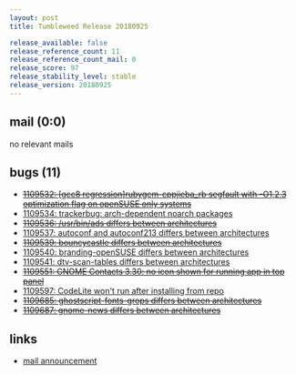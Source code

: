 ```yaml
---
layout: post
title: Tumbleweed Release 20180925

release_available: false
release_reference_count: 11
release_reference_count_mail: 0
release_score: 97
release_stability_level: stable
release_version: 20180925
---
```


## mail (0:0)

no relevant mails

## bugs (11)

<!--more-->

- ~~[1109532: \[gcc8 regression\]rubygem-cppjieba_rb segfault with -O1,2,3 optimization flag on openSUSE only systems](https://bugzilla.opensuse.org/show_bug.cgi?id=1109532)~~
- [1109534: trackerbug: arch-dependent noarch packages](https://bugzilla.opensuse.org/show_bug.cgi?id=1109534)
- ~~[1109536: /usr/bin/ads differs between architectures](https://bugzilla.opensuse.org/show_bug.cgi?id=1109536)~~
- [1109537: autoconf and autoconf213 differs between architectures](https://bugzilla.opensuse.org/show_bug.cgi?id=1109537)
- ~~[1109539: bouncycastle differs between architectures](https://bugzilla.opensuse.org/show_bug.cgi?id=1109539)~~
- [1109540: branding-openSUSE differs between architectures](https://bugzilla.opensuse.org/show_bug.cgi?id=1109540)
- [1109541: dtv-scan-tables differs between architectures](https://bugzilla.opensuse.org/show_bug.cgi?id=1109541)
- ~~[1109551: GNOME Contacts 3.30: no icon shown for running app in top panel](https://bugzilla.opensuse.org/show_bug.cgi?id=1109551)~~
- [1109597: CodeLite won't run after installing from repo](https://bugzilla.opensuse.org/show_bug.cgi?id=1109597)
- ~~[1109685: ghostscript-fonts-grops differs between architectures](https://bugzilla.opensuse.org/show_bug.cgi?id=1109685)~~
- ~~[1109687: gnome-news differs between architectures](https://bugzilla.opensuse.org/show_bug.cgi?id=1109687)~~



## links

- [mail announcement](https://lists.opensuse.org/opensuse-factory/2018-09/msg00206.html)
